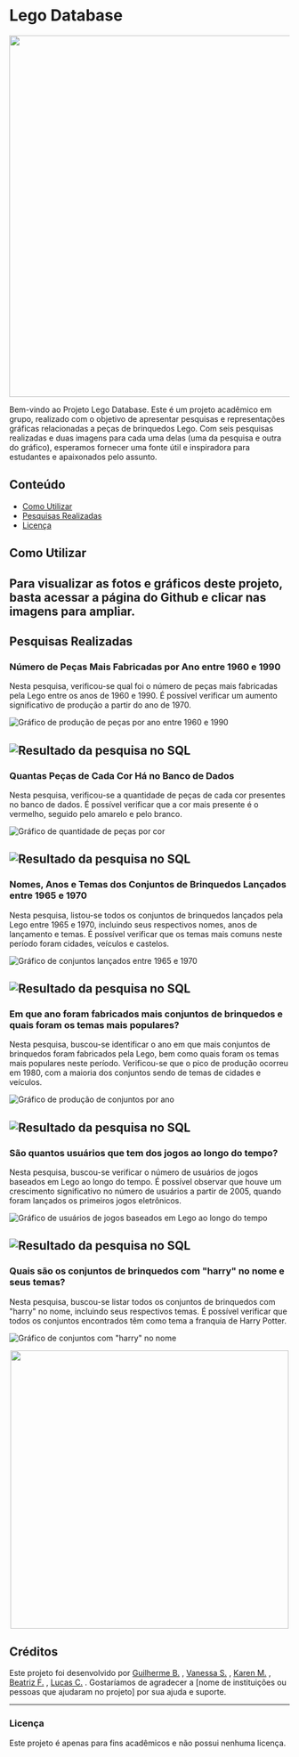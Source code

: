 Lego Database
=============

<p align="center">
  <img src="https://images.alphacoders.com/265/265993.jpg" width="650">
</p>

Bem-vindo ao Projeto Lego Database. Este é um projeto acadêmico em grupo, realizado com o objetivo de apresentar pesquisas e representações gráficas relacionadas a peças de brinquedos Lego. Com seis pesquisas realizadas e duas imagens para cada uma delas (uma da pesquisa e outra do gráfico), esperamos fornecer uma fonte útil e inspiradora para estudantes e apaixonados pelo assunto.

## Conteúdo

- [Como Utilizar](#como-utilizar)
- [Pesquisas Realizadas](#pesquisas-realizadas)
- [Licença](#licença)

## Como Utilizar

Para visualizar as fotos e gráficos deste projeto, basta acessar a página do Github e clicar nas imagens para ampliar.
---
## Pesquisas Realizadas

### Número de Peças Mais Fabricadas por Ano entre 1960 e 1990

Nesta pesquisa, verificou-se qual foi o número de peças mais fabricadas pela Lego entre os anos de 1960 e 1990. É possível verificar um aumento significativo de produção a partir do ano de 1970.

![Gráfico de produção de peças por ano entre 1960 e 1990](production_by_year_1960_1990.jpg)

![Resultado da pesquisa no SQL](https://images2.imgbox.com/cc/e2/dFZC4lzW_o.png)
---

### Quantas Peças de Cada Cor Há no Banco de Dados

Nesta pesquisa, verificou-se a quantidade de peças de cada cor presentes no banco de dados. É possível verificar que a cor mais presente é o vermelho, seguido pelo amarelo e pelo branco.

![Gráfico de quantidade de peças por cor](pieces_by_color.jpg)

![Resultado da pesquisa no SQL](https://images2.imgbox.com/0c/e7/nBswbt8D_o.png)
---
### Nomes, Anos e Temas dos Conjuntos de Brinquedos Lançados entre 1965 e 1970

Nesta pesquisa, listou-se todos os conjuntos de brinquedos lançados pela Lego entre 1965 e 1970, incluindo seus respectivos nomes, anos de lançamento e temas. É possível verificar que os temas mais comuns neste período foram cidades, veículos e castelos.

![Gráfico de conjuntos lançados entre 1965 e 1970](sets_released_1965_1970.jpg)

![Resultado da pesquisa no SQL](https://images2.imgbox.com/2d/e4/YW3nq2ri_o.png)
---
### Em que ano foram fabricados mais conjuntos de brinquedos e quais foram os temas mais populares?

Nesta pesquisa, buscou-se identificar o ano em que mais conjuntos de brinquedos foram fabricados pela Lego, bem como quais foram os temas mais populares neste período. Verificou-se que o pico de produção ocorreu em 1980, com a maioria dos conjuntos sendo de temas de cidades e veículos.

![Gráfico de produção de conjuntos por ano](sets_production_by_year.jpg)

![Resultado da pesquisa no SQL](https://images2.imgbox.com/f0/5e/elXGAaTL_o.png)
---
### São quantos usuários que tem dos jogos ao longo do tempo?

Nesta pesquisa, buscou-se verificar o número de usuários de jogos baseados em Lego ao longo do tempo. É possível observar que houve um crescimento significativo no número de usuários a partir de 2005, quando foram lançados os primeiros jogos eletrônicos.

![Gráfico de usuários de jogos baseados em Lego ao longo do tempo](game_users_over_time.jpg)

![Resultado da pesquisa no SQL](https://images2.imgbox.com/10/1a/yZcVrJgs_o.png)
---
### Quais são os conjuntos de brinquedos com "harry" no nome e seus temas?

Nesta pesquisa, buscou-se listar todos os conjuntos de brinquedos com "harry" no nome, incluindo seus respectivos temas. É possível verificar que todos os conjuntos encontrados têm como tema a franquia de Harry Potter.

![Gráfico de conjuntos com "harry" no nome](sets_with_harry_in_name.jpg)

<p align="center">
  <img src="https://images2.imgbox.com/8b/eb/M3aMbqSR_o.png" width="500">
</p>


## Créditos
Este projeto foi desenvolvido por [Guilherme B.](https://github.com/Ziiron1) , [Vanessa S.](https://github.com/VanessaSantos75) , [Karen M.](https://github.com/karenlmoraes) , [Beatriz F.](https://github.com/fidelisbia) , [Lucas C.](https://github.com/Lucas2Cardoso) . Gostaríamos de agradecer a [nome de instituições ou pessoas que ajudaram no projeto] por sua ajuda e suporte.

---
### Licença
Este projeto é apenas para fins acadêmicos e não possui nenhuma licença.

